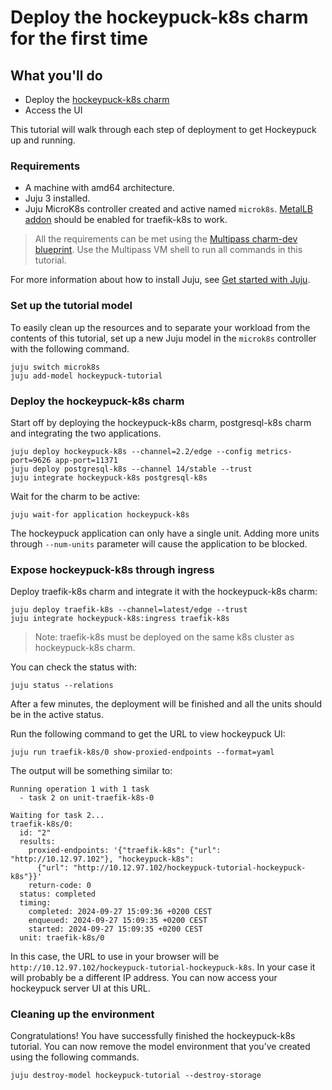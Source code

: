 # Deploy the hockeypuck-k8s charm for the first time

## What you'll do

- Deploy the [hockeypuck-k8s charm](https://charmhub.io/hockeypuck-k8s)
- Access the UI

This tutorial will walk through each step of deployment to get Hockeypuck up and running.

### Requirements

- A machine with amd64 architecture.
- Juju 3 installed.
- Juju MicroK8s controller created and active named `microk8s`. [MetalLB addon](https://microk8s.io/docs/addon-metallb) should be enabled for traefik-k8s to work.

> All the requirements can be met using the [Multipass charm-dev blueprint](https://juju.is/docs/juju/set-up--tear-down-your-test-environment#heading--set-up---tear-down-automatically). Use the Multipass VM shell to run all commands in this tutorial.

For more information about how to install Juju, see [Get started with Juju](https://juju.is/docs/olm/get-started-with-juju).

### Set up the tutorial model

To easily clean up the resources and to separate your workload from the contents of this tutorial,
set up a new Juju model in the `microk8s` controller with the following command.

```
juju switch microk8s
juju add-model hockeypuck-tutorial
```

### Deploy the hockeypuck-k8s charm

Start off by deploying the hockeypuck-k8s charm, postgresql-k8s charm and integrating the two 
applications.

```
juju deploy hockeypuck-k8s --channel=2.2/edge --config metrics-port=9626 app-port=11371
juju deploy postgresql-k8s --channel 14/stable --trust
juju integrate hockeypuck-k8s postgresql-k8s
```

Wait for the charm to be active:
```
juju wait-for application hockeypuck-k8s
```

The hockeypuck application can only have a single unit. Adding more units through `--num-units`
parameter will cause the application to be blocked.


### Expose hockeypuck-k8s through ingress

Deploy traefik-k8s charm and integrate it with the hockeypuck-k8s charm:
```
juju deploy traefik-k8s --channel=latest/edge --trust
juju integrate hockeypuck-k8s:ingress traefik-k8s
```

> Note: traefik-k8s must be deployed on the same k8s cluster as hockeypuck-k8s charm.

You can check the status with:
```
juju status --relations
```

After a few minutes, the deployment will be finished and all the units should be in 
the active status.

Run the following command to get the URL to view hockeypuck UI:
```
juju run traefik-k8s/0 show-proxied-endpoints --format=yaml
```

The output will be something similar to:
```
Running operation 1 with 1 task
  - task 2 on unit-traefik-k8s-0

Waiting for task 2...
traefik-k8s/0: 
  id: "2"
  results: 
    proxied-endpoints: '{"traefik-k8s": {"url": "http://10.12.97.102"}, "hockeypuck-k8s":
      {"url": "http://10.12.97.102/hockeypuck-tutorial-hockeypuck-k8s"}}'
    return-code: 0
  status: completed
  timing: 
    completed: 2024-09-27 15:09:36 +0200 CEST
    enqueued: 2024-09-27 15:09:35 +0200 CEST
    started: 2024-09-27 15:09:35 +0200 CEST
  unit: traefik-k8s/0
```

In this case, the URL to use in your browser will be `http://10.12.97.102/hockeypuck-tutorial-hockeypuck-k8s`. In
your case it will probably be a different IP address. You can now access your hockeypuck server UI at this URL.

### Cleaning up the environment

Congratulations! You have successfully finished the hockeypuck-k8s tutorial. You can now remove the
model environment that you’ve created using the following commands.


```
juju destroy-model hockeypuck-tutorial --destroy-storage
```
